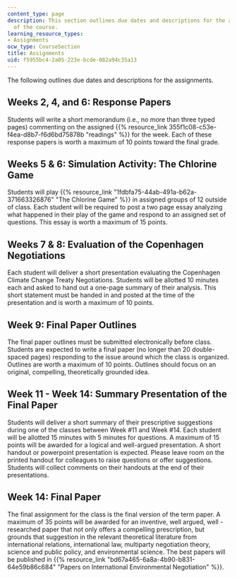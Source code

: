```yaml
---
content_type: page
description: This section outlines due dates and descriptions for the assignments
  of the course.
learning_resource_types:
- Assignments
ocw_type: CourseSection
title: Assignments
uid: f5955bc4-2a05-223e-bcde-082a94c35a13
---
```


The following outlines due dates and descriptions for the assignments.

Weeks 2, 4, and 6: Response Papers
----------------------------------

Students will write a short memorandum (i.e., no more than three typed pages) commenting on the assigned {{% resource_link 355f1c08-c53e-f4ea-d8b7-f6d6bd75878b "readings" %}} for the week. Each of these response papers is worth a maximum of 10 points toward the final grade.

Weeks 5 & 6: Simulation Activity: The Chlorine Game
---------------------------------------------------

Students will play {{% resource_link "1fdbfa75-44ab-491a-b62a-371663326876" "The Chlorine Game" %}} in assigned groups of 12 outside of class. Each student will be required to post a two page essay analyzing what happened in their play of the game and respond to an assigned set of questions. This essay is worth a maximum of 15 points.

Weeks 7 & 8: Evaluation of the Copenhagen Negotiations
------------------------------------------------------

Each student will deliver a short presentation evaluating the Copenhagen Climate Change Treaty Negotiations. Students will be allotted 10 minutes each and asked to hand out a one-page summary of their analysis. This short statement must be handed in and posted at the time of the presentation and is worth a maximum of 10 points.

Week 9: Final Paper Outlines
----------------------------

The final paper outlines must be submitted electronically before class. Students are expected to write a final paper (no longer than 20 double-spaced pages) responding to the issue around which the class is organized. Outlines are worth a maximum of 10 points. Outlines should focus on an original, compelling, theoretically grounded idea.

Week 11 - Week 14: Summary Presentation of the Final Paper
----------------------------------------------------------

Students will deliver a short summary of their prescriptive suggestions during one of the classes between Week #11 and Week #14. Each student will be allotted 15 minutes with 5 minutes for questions. A maximum of 15 points will be awarded for a logical and well-argued presentation. A short handout or powerpoint presentation is expected. Please leave room on the printed handout for colleagues to raise questions or offer suggestions. Students will collect comments on their handouts at the end of their presentations.

Week 14: Final Paper
--------------------

The final assignment for the class is the final version of the term paper. A maximum of 35 points will be awarded for an inventive, well argued, well - researched paper that not only offers a compelling prescription, but grounds that suggestion in the relevant theoretical literature from international relations, international law, multiparty negotiation theory, science and public policy, and environmental science. The best papers will be published in {{% resource_link "bd67a465-6a8a-4b90-b831-64e59b86c684" "Papers on International Environmental Negotiation" %}}.